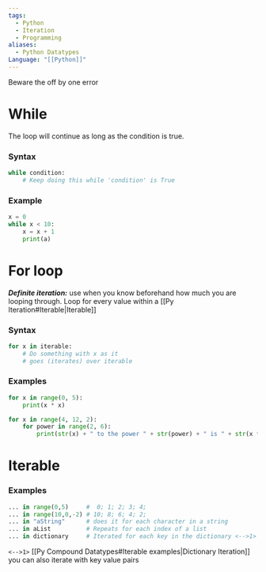 ```yaml
---
tags:
  - Python
  - Iteration
  - Programming
aliases:
  - Python Datatypes
Language: "[[Python]]"
---
```

Beware the off by one error
# While
The loop will continue as long as the condition is true. 
### Syntax
```PYTHON
while condition:
	# Keep doing this while 'condition' is True
```
### Example
```PYTHON
x = 0
while x < 10:
	x = x + 1
	print(a)
```
# For loop
***Definite iteration:*** use when you know beforehand how much you are looping through.
Loop for every value within a [[Py Iteration#Iterable|Iterable]]
### Syntax
```PYTHON
for x in iterable:
	# Do something with x as it
	# goes (iterates) over iterable
```
### Examples
```PYTHON
for x in range(0, 5):
	print(x * x)
```
```PYTHON
for x in range(4, 12, 2):
	for power in range(2, 6):
		print(str(x) + " to the power " + str(power) + " is " + str(x ** power))
```
# Iterable
### Examples
```PYTHON
... in range(0,5)     #  0; 1; 2; 3; 4;
... in range(10,0,-2) # 10; 8; 6; 4; 2;
... in "aString"      # does it for each character in a string
... in aList          # Repeats for each index of a list
... in dictionary     # Iterated for each key in the dictionary <-->1>
```
`<-->1>` [[Py Compound Datatypes#Iterable examples|Dictionary Iteration]] you can also iterate with key value pairs